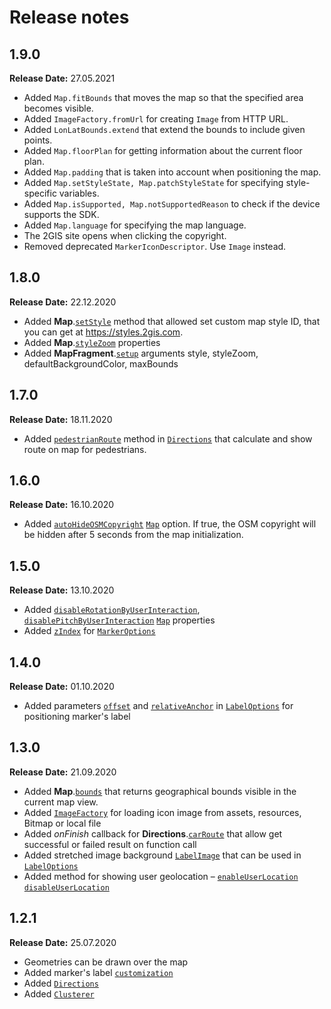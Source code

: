 # Release notes

## 1.9.0

**Release Date:** 27.05.2021

* Added `Map.fitBounds` that moves the map so that the specified area becomes visible.
* Added `ImageFactory.fromUrl` for creating `Image` from HTTP URL.
* Added `LonLatBounds.extend` that extend the bounds to include given points.
* Added `Map.floorPlan` for getting information about the current floor plan.
* Added `Map.padding` that is taken into account when positioning the map.
* Added `Map.setStyleState, Map.patchStyleState` for specifying style-specific variables.
* Added `Map.isSupported, Map.notSupportedReason` to check if the device supports the SDK.
* Added `Map.language` for specifying the map language.
* The 2GIS site opens when clicking the copyright.
* Removed deprecated `MarkerIconDescriptor`. Use `Image` instead.

## 1.8.0

**Release Date:** 22.12.2020

* Added **Map**.[`setStyle`](/ru/android/mapgl/maps/reference/Map#nav-lvl1--setStyle) method that allowed set custom map style ID, that you can get at <https://styles.2gis.com>.
* Added **Map**.[`styleZoom`](/ru/android/mapgl/maps/reference/Map#nav-lvl1--styleZoom) properties
* Added **MapFragment**.[`setup`](/ru/android/mapgl/maps/reference/MapFragment#nav-lvl1--setup) arguments style, styleZoom, defaultBackgroundColor, maxBounds

## 1.7.0

**Release Date:** 18.11.2020

* Added [`pedestrianRoute`](/ru/android/mapgl/maps/reference/Directions#nav-lvl2--pedestrianRoute) method in [`Directions`](/ru/android/mapgl/maps/reference/Directions) that calculate and show route on map for pedestrians.

## 1.6.0

**Release Date:** 16.10.2020

* Added [`autoHideOSMCopyright`](/ru/android/mapgl/maps/reference/Map#nav-lvl2--autoHideOSMCopyright) [`Map`](/ru/android/mapgl/maps/reference/Map) option. If true, the OSM copyright will be hidden after 5 seconds from the map initialization.

## 1.5.0

**Release Date:** 13.10.2020

* Added [`disableRotationByUserInteraction`](/ru/android/mapgl/maps/reference/Map#nav-lvl2--disableRotationByUserInteraction), [`disablePitchByUserInteraction`](/ru/android/mapgl/maps/reference/Map#nav-lvl2--disablePitchByUserInteraction) [`Map`](/ru/android/mapgl/maps/reference/Map) properties
* Added [`zIndex`](/ru/android/mapgl/maps/reference/MarkerOptions#nav-lvl2--zIndex)  for [`MarkerOptions`](/ru/android/mapgl/maps/reference/MarkerOptions)

## 1.4.0

**Release Date:** 01.10.2020

* Added parameters [`offset`](/ru/android/mapgl/maps/reference/LabelOptions#nav-lvl2--offset) and [`relativeAnchor`](/ru/android/mapgl/maps/reference/LabelOptions#nav-lvl2--relativeAnchor) in [`LabelOptions`](/ru/android/mapgl/maps/reference/LabelOptions) for positioning marker's label

## 1.3.0

**Release Date:** 21.09.2020

* Added **Map**.[`bounds`](/ru/android/mapgl/maps/reference/Map#nav-lvl2--bounds) that returns geographical bounds visible in the current map view.
* Added [`ImageFactory`](/ru/android/mapgl/maps/reference/ImageFactory) for loading icon image from assets, resources, Bitmap or local file
* Added _onFinish_ callback for **Directions**.[`carRoute`](/ru/android/mapgl/maps/reference/Directions#nav-lvl2--carRoute) that allow get successful or failed result on function call
* Added stretched image background [`LabelImage`](/ru/android/mapgl/maps/reference/LabelImage) that can be used in [`LabelOptions`](/ru/android/mapgl/maps/reference/LabelOptions)
* Added method for showing user geolocation – [`enableUserLocation`](https://docs-canary.2gis.com/ru/android/mapgl/maps/reference/Map#nav-lvl2--enableUserLocation) [`disableUserLocation`](/ru/android/mapgl/maps/reference/Map#nav-lvl2--disableUserLocation)

## 1.2.1

**Release Date:** 25.07.2020

* Geometries can be drawn over the map
* Added marker's label [`customization`](/ru/android/mapgl/maps/reference/LabelOptions)
* Added [`Directions`](/ru/android/mapgl/maps/reference/Directions)
* Added [`Clusterer`](/ru/android/mapgl/maps/reference/Clusterer)

